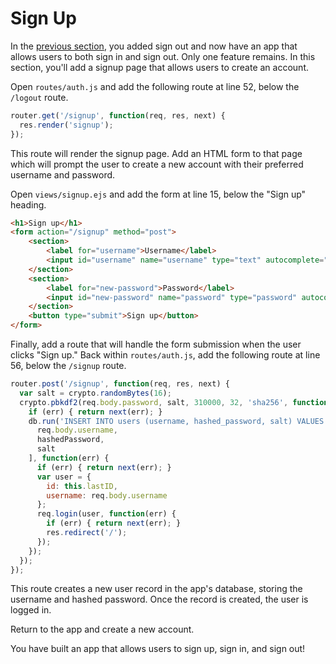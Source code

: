 # Sign Up

In the [previous section](../logout/), you added sign out and now have an app
that allows users to both sign in and sign out.  Only one feature remains.  In
this section, you'll add a signup page that allows users to create an account.

Open `routes/auth.js` and add the following route at line 52, below the
`/logout` route.

```js
router.get('/signup', function(req, res, next) {
  res.render('signup');
});
```

This route will render the signup page.  Add an HTML form to that page which
will prompt the user to create a new account with their preferred username and
password.

Open `views/signup.ejs` and add the form at line 15, below the "Sign up"
heading.

```html
<h1>Sign up</h1>
<form action="/signup" method="post">
	<section>
		<label for="username">Username</label>
		<input id="username" name="username" type="text" autocomplete="username" required>
	</section>
	<section>
		<label for="new-password">Password</label>
		<input id="new-password" name="password" type="password" autocomplete="new-password" required>
	</section>
	<button type="submit">Sign up</button>
</form>
```

Finally, add a route that will handle the form submission when the user clicks
"Sign up."  Back within `routes/auth.js`, add the following route at line 56,
below the `/signup` route.

```js
router.post('/signup', function(req, res, next) {
  var salt = crypto.randomBytes(16);
  crypto.pbkdf2(req.body.password, salt, 310000, 32, 'sha256', function(err, hashedPassword) {
    if (err) { return next(err); }
    db.run('INSERT INTO users (username, hashed_password, salt) VALUES (?, ?, ?)', [
      req.body.username,
      hashedPassword,
      salt
    ], function(err) {
      if (err) { return next(err); }
      var user = {
        id: this.lastID,
        username: req.body.username
      };
      req.login(user, function(err) {
        if (err) { return next(err); }
        res.redirect('/');
      });
    });
  });
});
```

This route creates a new user record in the app's database, storing the username
and hashed password.  Once the record is created, the user is logged in.

Return to the app and create a new account.

You have built an app that allows users to sign up, sign in, and sign out!
